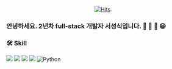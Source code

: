<div align=center>

[![Hits](https://hits.seeyoufarm.com/api/count/incr/badge.svg?url=https%3A%2F%2Fgithub.com%2Fs-seongsik&count_bg=%2379C83D&title_bg=%23555555&icon=&icon_color=%23E7E7E7&title=hits&edge_flat=false)](https://hits.seeyoufarm.com)          

</div>

### 안녕하세요. 2년차 full-stack 개발자 서성식입니다. 💬 👋 🌱 😄

### 🛠 Skill
<p>
  <img src="http://img.shields.io/badge/-HTML5-DD4B25?style=for-the-badge&logo=HTML5&logoColor=white"/>
  <img src="http://img.shields.io/badge/-CSS3-1572B6?style=for-the-badge&logo=CSS3&logoColor=white"/>
  <img src="http://img.shields.io/badge/-JavaScript-F7DF1E?style=for-the-badge&logo=JavaScript&logoColor=black"/>
  <img src="http://img.shields.io/badge/-jQuery-0769AD?style=for-the-badge&logo=jQuery&logoColor=white"/>
  <img alt="Python" src ="https://img.shields.io/badge/Python-F37626.svg?&style=for-the-badge&logo=Python&logoColor=white"/>
</p>


<!--
**s-seongsik/s-seongsik** is a ✨ _special_ ✨ repository because its `README.md` (this file) appears on your GitHub profile.

Here are some ideas to get you started:

- 🔭 I’m currently working on ...
- 🌱 I’m currently learning ...
- 👯 I’m looking to collaborate on ...
- 🤔 I’m looking for help with ...
- 💬 Ask me about ...
- 📫 How to reach me: ...
- 😄 Pronouns: ...
- ⚡ Fun fact: ...
-->
